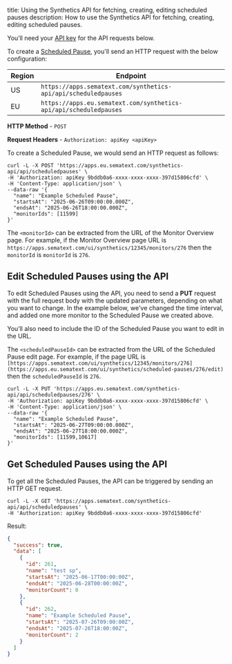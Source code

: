 title: Using the Synthetics API for fetching, creating, editing scheduled pauses
description: How to use the Synthetics API for fetching, creating, editing scheduled pauses.

You’ll need your [API key](/docs/synthetics/using-the-api#getting-the-api-key) for the API requests below.

To create a [Scheduled Pause](/docs/synthetics/scheduled-pauses/), you'll send an HTTP request with the below configuration:

| Region | Endpoint
| --- | --- |
| US | `https://apps.sematext.com/synthetics-api/api/scheduledpauses` |
| EU | `https://apps.eu.sematext.com/synthetics-api/api/scheduledpauses` |

**HTTP Method** - `POST`

**Request Headers** - `Authorization: apiKey <apiKey>`

To create a Scheduled Pause, we would send an HTTP request as follows:

```
curl -L -X POST 'https://apps.eu.sematext.com/synthetics-api/api/scheduledpauses' \
-H 'Authorization: apiKey 9bddb0a6-xxxx-xxxx-xxxx-397d15806cfd' \
-H 'Content-Type: application/json' \
--data-raw '{
  "name": "Example Scheduled Pause",
  "startsAt": "2025-06-26T09:00:00.000Z",
  "endsAt": "2025-06-26T18:00:00.000Z",
  "monitorIds": [11599]
}'
```

The `<monitorId>` can be extracted from the URL of the Monitor Overview page. For example, if the Monitor Overview page URL is `https://apps.sematext.com/ui/synthetics/12345/monitors/276` then the `monitorId` is `monitorId` is `276`.

## Edit Scheduled Pauses using the API

To edit Scheduled Pauses using the API, you need to send a **PUT** request with the full request body with the updated parameters, depending on what you want to change. In the example below, we've changed the time interval, and added one more monitor to the Scheduled Pause we created above.

You’ll also need to include the ID of the Scheduled Pause you want to edit in the URL.

The `<scheduledPauseId>` can be extracted from the URL of the Scheduled Pause edit page. For example, if the page URL is `[https://apps.sematext.com/ui/synthetics/12345/monitors/276](https://apps.eu.sematext.com/ui/synthetics/scheduled-pauses/276/edit)` then the `scheduledPauseId` is `276`.

```
curl -L -X PUT 'https://apps.eu.sematext.com/synthetics-api/api/scheduledpauses/276' \
-H 'Authorization: apiKey 9bddb0a6-xxxx-xxxx-xxxx-397d15806cfd' \
-H 'Content-Type: application/json' \
--data-raw '{
  "name": "Example Scheduled Pause",
  "startsAt": "2025-06-27T09:00:00.000Z",
  "endsAt": "2025-06-27T18:00:00.000Z",
  "monitorIds": [11599,10617]
}'
```

## Get Scheduled Pauses using the API

To get all the Scheduled Pauses, the API can be triggered by sending an HTTP GET request.

```
curl -L -X GET 'https://apps.sematext.com/synthetics-api/api/scheduledpauses' \
-H 'Authorization: apiKey 9bddb0a6-xxxx-xxxx-xxxx-397d15806cfd'
```
Result:
```json
{
  "success": true,
  "data": [
    {
      "id": 261,
      "name": "test sp",
      "startsAt": "2025-06-17T00:00:00Z",
      "endsAt": "2025-06-28T00:00:00Z",
      "monitorCount": 0
    },
    {
      "id": 262,
      "name": "Example Scheduled Pause",
      "startsAt": "2025-07-26T09:00:00Z",
      "endsAt": "2025-07-26T18:00:00Z",
      "monitorCount": 2
    }
  ]
}
```
